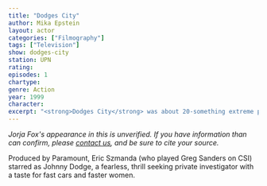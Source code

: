 ```yaml
---
title: "Dodges City"
author: Mika Epstein
layout: actor
categories: ["Filmography"]
tags: ["Television"]
show: dodges-city
station: UPN
rating: 
episodes: 1
chartype: 
genre: Action
year: 1999
character:
excerpt: "<strong>Dodges City</strong> was about 20-something extreme private investigator."
---
```


_Jorja Fox's appearance in this is unverified. If you have information than can confirm, please [contact us](https://jorjafox.net/contact/), and be sure to cite your source._

Produced by Paramount, Eric Szmanda (who played Greg Sanders on CSI) starred as Johnny Dodge, a fearless, thrill seeking private investigator with a taste for fast cars and faster women.